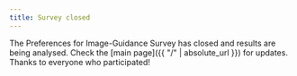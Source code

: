 ```yaml
---
title: Survey closed
---
```


The Preferences for Image-Guidance Survey has closed and results are being analysed.
Check the [main page]({{ "/" | absolute_url }}) for updates.
Thanks to everyone who participated!
